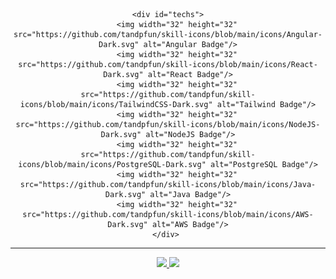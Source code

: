 <div id="header" align="center">
  
    <div id="techs">
        <img width="32" height="32" src="https://github.com/tandpfun/skill-icons/blob/main/icons/Angular-Dark.svg" alt="Angular Badge"/>
        <img width="32" height="32" src="https://github.com/tandpfun/skill-icons/blob/main/icons/React-Dark.svg" alt="React Badge"/>
        <img width="32" height="32" src="https://github.com/tandpfun/skill-icons/blob/main/icons/TailwindCSS-Dark.svg" alt="Tailwind Badge"/>
        <img width="32" height="32" src="https://github.com/tandpfun/skill-icons/blob/main/icons/NodeJS-Dark.svg" alt="NodeJS Badge"/>
        <img width="32" height="32" src="https://github.com/tandpfun/skill-icons/blob/main/icons/PostgreSQL-Dark.svg" alt="PostgreSQL Badge"/>
        <img width="32" height="32" src="https://github.com/tandpfun/skill-icons/blob/main/icons/Java-Dark.svg" alt="Java Badge"/>
        <img width="32" height="32" src="https://github.com/tandpfun/skill-icons/blob/main/icons/AWS-Dark.svg" alt="AWS Badge"/>
    </div> 
</div>

---

<div align="center">
  <a href="https://github.com/LucasCintra10">
  <img height="180em" src="https://github-readme-stats.vercel.app/api?username=LucasCintra10&show_icons=true&theme=jolly&hide_border=true&include_all_commits=true&count_private=true"/>
  <img height="180em" src="https://github-readme-stats.vercel.app/api/top-langs/?username=LucasCintra10&layout=compact&langs_count=7&theme=jolly&hide_border=true"/>
</div>
